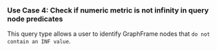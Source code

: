 ### Use Case 4: Check if numeric metric is not infinity in query node predicates

This query type allows a user to identify GraphFrame nodes that `do not contain an INF value`. 
 
